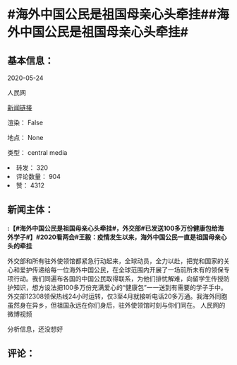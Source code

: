 <html>
 <body>
  <h1 id="title">
   #海外中国公民是祖国母亲心头牵挂##海外中国公民是祖国母亲心头牵挂#
  </h1>
  <div id="basic_info">
   <h2 id="default h2">
    基本信息：
   </h2>
   <p id="time">
    2020-05-24
   </p>
   <p id="author">
    人民网
   </p>
   <p id="src">
    <a href="https://weibo.cn/comment/J3q7LzTRB">
     新闻链接
    </a>
   </p>
   <p id="is_rendered">
    渲染： False
   </p>
   <p id="location">
    地点： None
   </p>
   <p id="news_type">
    类型： central media
   </p>
  </div>
  <div id="attrs">
   <li id_no="repost">
    转发： 320
   </li>
   <li id_no="comment_number">
    评论数量： 904
   </li>
   <li id_no="attitude">
    赞： 4312
   </li>
  </div>
  <div id="article">
   <h2 id="default h2">
    新闻主体：
   </h2>
   <p id="lead">
    <strong>
     :【#海外中国公民是祖国母亲心头牵挂#，外交部#已发送100多万份健康包给海外学子#】#2020看两会#王毅：疫情发生以来，海外中国公民一直是祖国母亲心头的牵挂
    </strong>
   </p>
   <div id="main_text">
    <p id="paragraph_1">
     外交部和所有驻外使领馆都紧急行动起来，全球动员，全力以赴，把党和国家的关心和爱护传递给每一位海外中国公民，在全球范围内开展了一场前所未有的领保专项行动。我们同遍布各国的中国公民取得联系，为他们排忧解难，向留学生传授防护知识，想方设法把100多万份充满爱心的“健康包”一一送到有需要的学子手中。外交部12308领保热线24小时运转，仅3至4月就接听电话20多万通。我海外同胞虽然身在异乡，但祖国永远在你们身后，驻外使领馆时刻与你们同在。 人民网的微博视频
    </p>
   </div>
  </div>
  <div id="analyse_info">
   分析信息，还没想好
  </div>
  <div id="comments">
   <h2 id="default h2">
    评论：
   </h2>
  </div>
 </body>
</html>